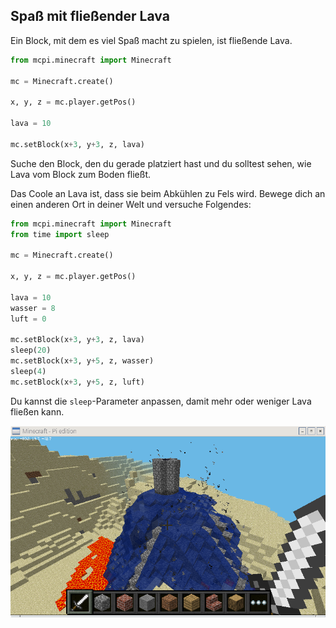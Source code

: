 ## Spaß mit fließender Lava

Ein Block, mit dem es viel Spaß macht zu spielen, ist fließende Lava.

```python
from mcpi.minecraft import Minecraft

mc = Minecraft.create()

x, y, z = mc.player.getPos()

lava = 10

mc.setBlock(x+3, y+3, z, lava)
```

Suche den Block, den du gerade platziert hast und du solltest sehen, wie Lava vom Block zum Boden fließt.

Das Coole an Lava ist, dass sie beim Abkühlen zu Fels wird. Bewege dich an einen anderen Ort in deiner Welt und versuche Folgendes:

```python
from mcpi.minecraft import Minecraft
from time import sleep

mc = Minecraft.create()

x, y, z = mc.player.getPos()

lava = 10
wasser = 8
luft = 0

mc.setBlock(x+3, y+3, z, lava)
sleep(20)
mc.setBlock(x+3, y+5, z, wasser)
sleep(4)
mc.setBlock(x+3, y+5, z, luft)

```

Du kannst die `sleep`-Parameter anpassen, damit mehr oder weniger Lava fließen kann.

![Lava](images/lava.png)